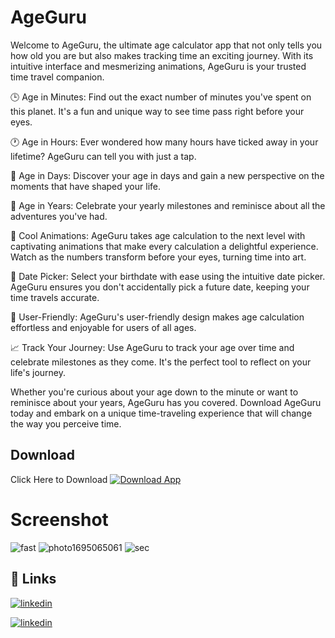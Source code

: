 # AgeGuru
Welcome to AgeGuru, the ultimate age calculator app that not only tells you how old you are but also makes tracking time an exciting journey. With its intuitive interface and mesmerizing animations, AgeGuru is your trusted time travel companion.

🕒 Age in Minutes: Find out the exact number of minutes you've spent on this planet. It's a fun and unique way to see time pass right before your eyes.

🕐 Age in Hours: Ever wondered how many hours have ticked away in your lifetime? AgeGuru can tell you with just a tap.

📅 Age in Days: Discover your age in days and gain a new perspective on the moments that have shaped your life.

🎂 Age in Years: Celebrate your yearly milestones and reminisce about all the adventures you've had.

🎉 Cool Animations: AgeGuru takes age calculation to the next level with captivating animations that make every calculation a delightful experience. Watch as the numbers transform before your eyes, turning time into art.

📆 Date Picker: Select your birthdate with ease using the intuitive date picker. AgeGuru ensures you don't accidentally pick a future date, keeping your time travels accurate.

🌟 User-Friendly: AgeGuru's user-friendly design makes age calculation effortless and enjoyable for users of all ages.

📈 Track Your Journey: Use AgeGuru to track your age over time and celebrate milestones as they come. It's the perfect tool to reflect on your life's journey.

Whether you're curious about your age down to the minute or want to reminisce about your years, AgeGuru has you covered. Download AgeGuru today and embark on a unique time-traveling experience that will change the way you perceive time.

## Download
Click Here to Download
[![Download App](https://img.shields.io/badge/Download-App-blue)](https://github.com/in-deep-dive/AgeGuru/releases/tag/v1.2)

# Screenshot

![fast](https://github.com/in-deep-dive/AgeGuru/assets/101592615/56e980eb-4ae8-4317-b222-18473234f058)
![photo1695065061](https://github.com/in-deep-dive/AgeGuru/assets/101592615/86815f83-3c18-40f9-b8bb-a3dc585d9feb)
![sec](https://github.com/in-deep-dive/AgeGuru/assets/101592615/fb61e30d-d7fd-40f6-8ec1-6ebe2b1adfdd)


## 🔗 Links

[![linkedin](https://img.shields.io/badge/linkedin-0A66C2?style=for-the-badge&logo=linkedin&logoColor=white)](https://www.linkedin.com/in/mohd-aakib-0546ab272/)

[![linkedin](https://img.shields.io/badge/instagram-bc2a8d?style=for-the-badge&logo=instagram&logoColor=white)](https://www.instagram.com/_aakib__21/)




